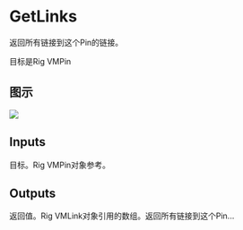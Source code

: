 # GetLinks

返回所有链接到这个Pin的链接。

目标是Rig VMPin

## 图示

![]($-20221218-20455997.png)

## Inputs

目标。Rig VMPin对象参考。  

## Outputs

返回值。Rig VMLink对象引用的数组。返回所有链接到这个Pin...
